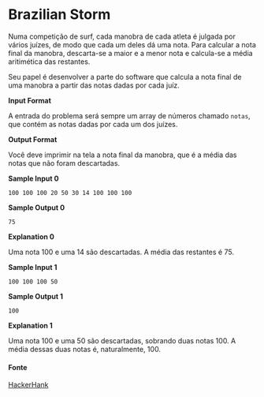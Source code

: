 # Brazilian Storm

Numa competição de surf, cada manobra de cada atleta é julgada por vários juízes, de modo que cada um deles dá uma nota. Para calcular a nota final da manobra, descarta-se a maior e a menor nota e calcula-se a média aritimética das restantes.

Seu papel é desenvolver a parte do software que calcula a nota final de uma manobra a partir das notas dadas por cada juíz.

**Input Format**

A entrada do problema será sempre um array de números chamado `notas`, que contém as notas dadas por cada um dos juízes.

**Output Format**

Você deve imprimir na tela a nota final da manobra, que é a média das notas que não foram descartadas.

**Sample Input 0**

```
100 100 100 20 50 30 14 100 100 100
```

**Sample Output 0**

```
75
```

**Explanation 0**

Uma nota 100 e uma 14 são descartadas. A média das restantes é 75.

**Sample Input 1**

```
100 100 100 50
```

**Sample Output 1**

```
100
```

**Explanation 1**

Uma nota 100 e uma 50 são descartadas, sobrando duas notas 100. A média dessas duas notas é, naturalmente, 100.

#### Fonte

[HackerHank](https://www.hackerrank.com/contests/arrays-e-loops/challenges/brasil-com-p)